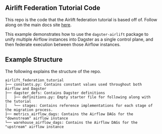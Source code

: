 ## Airlift Federation Tutorial Code

This repo is the code that the Airlift federation tutorial is based off of. Follow along on the main docs site [here](https://docs.dagster.io/integrations/airlift).

This example demonstrates how to use the `dagster-airlift` package to unify multiple Airflow instances into Dagster as a single control plane, and then federate execution between those Airflow instances.

## Example Structure

The following explains the structure of the repo.

```plaintext
airlift_federation_tutorial
├── constants.py: Contains constant values used throughout both Airflow and Dagster
├── dagster_defs: Contains Dagster definitions
│   ├── definitions.py: Empty starter file for following along with the tutorial
│   └── stages: Contains reference implementations for each stage of the migration process.
├── metrics_airflow_dags: Contains the Airflow DAGs for the "downstream" airflow instance
└── warehouse_airflow_dags: Contains the Airflow DAGs for the "upstream" airflow instance
